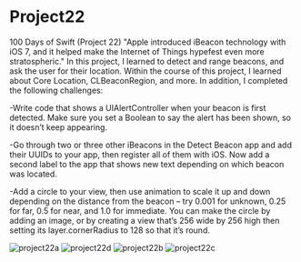 # Project22
100 Days of Swift (Project 22) "Apple introduced iBeacon technology with iOS 7, and it helped make the Internet of Things hypefest even more stratospheric." In this project, I learned to detect and range beacons, and ask the user for their location. Within the course of this project, I learned about Core Location, CLBeaconRegion, and more. In addition, I completed the following challenges: 

-Write code that shows a UIAlertController when your beacon is first detected. Make sure you set a Boolean to say the alert has been shown, so it doesn’t keep appearing.


-Go through two or three other iBeacons in the Detect Beacon app and add their UUIDs to your app, then register all of them with iOS. Now add a second label to the app that shows new text depending on which beacon was located.


-Add a circle to your view, then use animation to scale it up and down depending on the distance from the beacon – try 0.001 for unknown, 0.25 for far, 0.5 for near, and 1.0 for immediate. You can make the circle by adding an image, or by creating a view that’s 256 wide by 256 high then setting its layer.cornerRadius to 128 so that it’s round.

![project22a](https://user-images.githubusercontent.com/42749527/117048347-df10bd00-ace0-11eb-95d5-38099a1900b2.png)
![project22d](https://user-images.githubusercontent.com/42749527/117048365-e46e0780-ace0-11eb-984f-ebc73fdeee9d.png)
![project22b](https://user-images.githubusercontent.com/42749527/117048376-e768f800-ace0-11eb-90d2-219db78d313a.png)
![project22c](https://user-images.githubusercontent.com/42749527/117048387-ea63e880-ace0-11eb-9b01-65179ece1e49.png)
